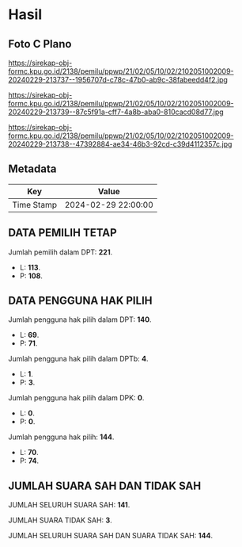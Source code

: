 # Hasil

## Foto C Plano

https://sirekap-obj-formc.kpu.go.id/2138/pemilu/ppwp/21/02/05/10/02/2102051002009-20240229-213737--1956707d-c78c-47b0-ab9c-38fabeedd4f2.jpg

https://sirekap-obj-formc.kpu.go.id/2138/pemilu/ppwp/21/02/05/10/02/2102051002009-20240229-213739--87c5f91a-cff7-4a8b-aba0-810cacd08d77.jpg

https://sirekap-obj-formc.kpu.go.id/2138/pemilu/ppwp/21/02/05/10/02/2102051002009-20240229-213738--47392884-ae34-46b3-92cd-c39d4112357c.jpg


## Metadata

| Key        | Value               |
| ---------- | ------------------- |
| Time Stamp | 2024-02-29 22:00:00 |


## DATA PEMILIH TETAP

Jumlah pemilih dalam DPT: **221**.
 * L: **113**.
 * P: **108**.

## DATA PENGGUNA HAK PILIH

Jumlah pengguna hak pilih dalam DPT: **140**.
 * L: **69**.
 * P: **71**.

Jumlah pengguna hak pilih dalam DPTb: **4**.
 * L: **1**.
 * P: **3**.

Jumlah pengguna hak pilih dalam DPK: **0**.
 * L: **0**.
 * P: **0**.

Jumlah pengguna hak pilih: **144**.
 * L: **70**.
 * P: **74**.

## JUMLAH SUARA SAH DAN TIDAK SAH

JUMLAH SELURUH SUARA SAH: **141**.

JUMLAH SUARA TIDAK SAH: **3**.

JUMLAH SELURUH SUARA SAH DAN SUARA TIDAK SAH: **144**.


